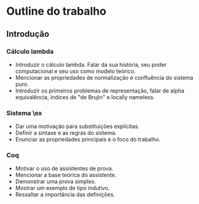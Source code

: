 Outline do trabalho
===================

Introdução
----------

### Cálculo lambda

- Introduzir o cálculo lambda. Falar da sua história, seu poder computacional e seu uso como modelo teórico.
- Mencionar as propriedades de normalização e confluência do sistema puro.
- Introduzir os primeiros problemas de representação, falar de alpha equivalência, índices de "de Brujin" e locally nameless.

### Sistema \ex

- Dar uma motivação para substituições explícitas.
- Definir a sintaxe e as regras do sistema.
- Enunciar as propriedades principais e o foco do trabalho.

### Coq

- Motivar o uso de assistentes de prova.
- Mencionar a base teórica do assistente.
- Demonstrar uma prova simples.
- Mostrar um exemplo de tipo indutivo.
- Ressaltar a importância das definições.

